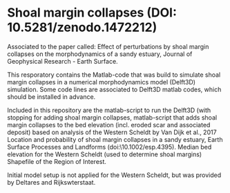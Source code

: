 # Shoal margin collapses (DOI: 10.5281/zenodo.1472212)
Associated to the paper called: Effect of perturbations by shoal margin collapses on the morphodynamics of a sandy estuary, Journal of Geophysical Research - Earth Surface. 

This resporatory contains the Matlab-code that was build to simulate shoal margin collapses in a numerical morphodynamics model (Delft3D) simulation. 
Some code lines are associated to Delft3D matlab codes, which should be installed in advance.

Included in this repository are the matlab-script to run the Delft3D (with stopping for adding shoal margin collapses,
matlab-script that adds shoal margin collapses to the bed elevation (incl. eroded scar and associated deposit) based on analysis of the Western Scheldt by Van Dijk et al., 2017 Location and probability of shoal margin collapses in a sandy estuary, Earth Surface Processes and Landforms (doi:\10.1002/esp.4395).
Median bed elevation for the Western Scheldt (used to determine shoal margins)
Shapefile of the Region of Interest.

Initial model setup is not applied for the Western Scheldt, but was provided by Deltares and Rijkswterstaat.

